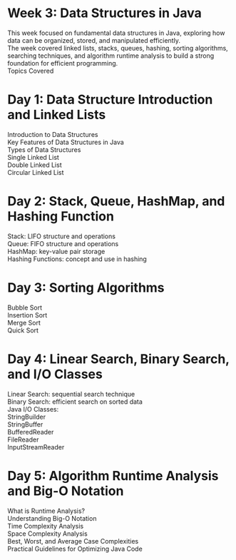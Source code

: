 # Week 3: Data Structures in Java
This week focused on fundamental data structures in Java, exploring how data can be organized, stored, and manipulated efficiently.\
The week covered linked lists, stacks, queues, hashing, sorting algorithms, searching techniques, and algorithm runtime analysis to build a strong foundation for efficient programming.\
Topics Covered
# Day 1: Data Structure Introduction and Linked Lists
Introduction to Data Structures\
Key Features of Data Structures in Java\
Types of Data Structures\
Single Linked List\
Double Linked List\
Circular Linked List
# Day 2: Stack, Queue, HashMap, and Hashing Function
Stack: LIFO structure and operations\
Queue: FIFO structure and operations\
HashMap: key-value pair storage\
Hashing Functions: concept and use in hashing
# Day 3: Sorting Algorithms
Bubble Sort\
Insertion Sort\
Merge Sort\
Quick Sort
# Day 4: Linear Search, Binary Search, and I/O Classes
Linear Search: sequential search technique\
Binary Search: efficient search on sorted data\
Java I/O Classes:\
StringBuilder\
StringBuffer\
BufferedReader\
FileReader\
InputStreamReader
# Day 5: Algorithm Runtime Analysis and Big-O Notation
What is Runtime Analysis?\
Understanding Big-O Notation\
Time Complexity Analysis\
Space Complexity Analysis\
Best, Worst, and Average Case Complexities\
Practical Guidelines for Optimizing Java Code
